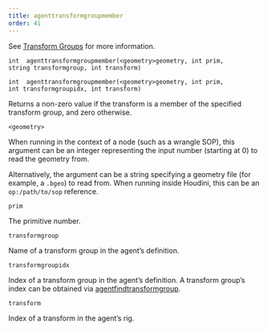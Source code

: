 ```yaml
---
title: agenttransformgroupmember
order: 41
---
```

See [Transform Groups](../../crowds/agents.html#xformgroups) for more information.

`int  agenttransformgroupmember(<geometry>geometry, int prim, string transformgroup, int transform)`

`int  agenttransformgroupmember(<geometry>geometry, int prim, int transformgroupidx, int transform)`

Returns a non-zero value if the transform is a member of the specified transform group, and zero otherwise.

`<geometry>`

When running in the context of a node (such as a wrangle SOP), this argument can be an integer representing the input number (starting at 0) to read the geometry from.

Alternatively, the argument can be a string specifying a geometry file (for example, a `.bgeo`) to read from. When running inside Houdini, this can be an `op:/path/to/sop` reference.

`prim`

The primitive number.

`transformgroup`

Name of a transform group in the agent’s definition.

`transformgroupidx`

Index of a transform group in the agent’s definition.
A transform group’s index can be obtained via [agentfindtransformgroup](./agentfindtransformgroup "Finds the index of a transform group in an agent’s definition.").

`transform`

Index of a transform in the agent’s rig.
